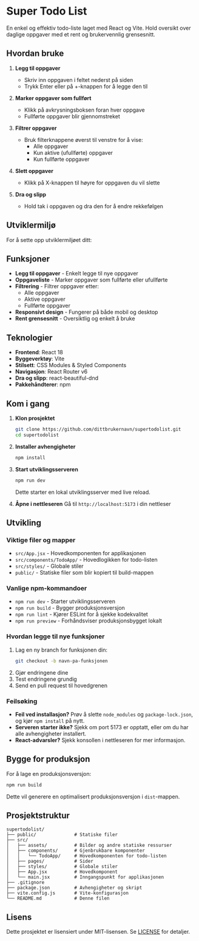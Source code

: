 # Super Todo List

En enkel og effektiv todo-liste laget med React og Vite. Hold oversikt over daglige oppgaver med et rent og brukervennlig grensesnitt.

## Hvordan bruke

1. **Legg til oppgaver**
   - Skriv inn oppgaven i feltet nederst på siden
   - Trykk Enter eller på +-knappen for å legge den til

2. **Marker oppgaver som fullført**
   - Klikk på avkrysningsboksen foran hver oppgave
   - Fullførte oppgaver blir gjennomstreket

3. **Filtrer oppgaver**
   - Bruk filterknappene øverst til venstre for å vise:
     - Alle oppgaver
     - Kun aktive (ufullførte) oppgaver
     - Kun fullførte oppgaver

4. **Slett oppgaver**
   - Klikk på X-knappen til høyre for oppgaven du vil slette
   
5. **Dra og slipp**
   - Hold tak i oppgaven og dra den for å endre rekkefølgen

## Utviklermiljø

For å sette opp utviklermiljøet ditt:

## Funksjoner

- **Legg til oppgaver** - Enkelt legge til nye oppgaver
- **Oppgaveliste** - Marker oppgaver som fullførte eller ufullførte
- **Filtrering** - Filtrer oppgaver etter:
  - Alle oppgaver
  - Aktive oppgaver
  - Fullførte oppgaver
- **Responsivt design** - Fungerer på både mobil og desktop
- **Rent grensesnitt** - Oversiktlig og enkelt å bruke

## Teknologier

- **Frontend**: React 18
- **Byggeverktøy**: Vite
- **Stilsett**: CSS Modules & Styled Components
- **Navigasjon**: React Router v6
- **Dra og slipp**: react-beautiful-dnd
- **Pakkehåndterer**: npm

## Kom i gang

1. **Klon prosjektet**
   ```bash
   git clone https://github.com/dittbrukernavn/supertodolist.git
   cd supertodolist
   ```

2. **Installer avhengigheter**
   ```bash
   npm install
   ```

3. **Start utviklingsserveren**
   ```bash
   npm run dev
   ```
   Dette starter en lokal utviklingsserver med live reload.

4. **Åpne i nettleseren**
   Gå til `http://localhost:5173` i din nettleser

## Utvikling

### Viktige filer og mapper

- `src/App.jsx` - Hovedkomponenten for applikasjonen
- `src/components/TodoApp/` - Hovedlogikken for todo-listen
- `src/styles/` - Globale stiler
- `public/` - Statiske filer som blir kopiert til build-mappen

### Vanlige npm-kommandoer

- `npm run dev` - Starter utviklingsserveren
- `npm run build` - Bygger produksjonsversjon
- `npm run lint` - Kjører ESLint for å sjekke kodekvalitet
- `npm run preview` - Forhåndsviser produksjonsbygget lokalt

### Hvordan legge til nye funksjoner

1. Lag en ny branch for funksjonen din:
   ```bash
   git checkout -b navn-pa-funksjonen
   ```
2. Gjør endringene dine
3. Test endringene grundig
4. Send en pull request til hovedgrenen

### Feilsøking

- **Feil ved installasjon?** Prøv å slette `node_modules` og `package-lock.json`, og kjør `npm install` på nytt.
- **Serveren starter ikke?** Sjekk om port 5173 er opptatt, eller om du har alle avhengigheter installert.
- **React-advarsler?** Sjekk konsollen i nettleseren for mer informasjon.

## Bygge for produksjon

For å lage en produksjonsversjon:

```bash
npm run build
```

Dette vil generere en optimalisert produksjonsversjon i `dist`-mappen.

## Prosjektstruktur

```
supertodolist/
├── public/              # Statiske filer
├── src/
│   ├── assets/          # Bilder og andre statiske ressurser
│   ├── components/      # Gjenbrukbare komponenter
│   │   └── TodoApp/     # Hovedkomponenten for todo-listen
│   ├── pages/           # Sider
│   ├── styles/          # Globale stiler
│   ├── App.jsx          # Hovedkomponent
│   └── main.jsx         # Inngangspunkt for applikasjonen
├── .gitignore
├── package.json         # Avhengigheter og skript
├── vite.config.js       # Vite-konfigurasjon
└── README.md            # Denne filen
```

## Lisens

Dette prosjektet er lisensiert under MIT-lisensen. Se [LICENSE](LICENSE) for detaljer.